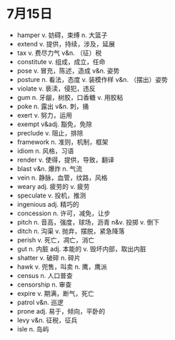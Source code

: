 # 7月15日

- hamper v. 妨碍，束缚 n. 大篮子
- extend v. 提供，持续，涉及，延展
- tax v. 费尽力气 v&n. （征）税
- constitute v. 组成，成立，任命
- pose v. 冒充，陈述，造成 v&n. 姿势
- posture n. 看法，态度 v. 装模作样 v&n. （摆出）姿势
- violate v. 亵渎，侵犯，违反
- gum n. 牙龈，树胶，口香糖 v. 用胶粘
- poke n. 露出 v&n. 刺，捅
- exert v. 努力，运用
- exempt v&adj. 豁免，免除
- preclude v. 阻止，排除
- framework n. 准则，机制，框架
- idiom n. 风格，习语
- render v. 使得，提供，导致，翻译
- blast v&n. 爆炸 n. 气流
- vein n. 静脉，血管，纹路，风格
- weary adj. 疲劳的 v. 疲劳
- speculate v. 投机，推测
- ingenious adj. 精巧的
- concession n. 许可，减免，让步
- pitch n. 音高，强度，球场，沥青 n&v. 投掷 v. 倒下
- ditch n. 沟渠 v. 抛弃，摆脱，紧急降落
- perish v. 死亡，凋亡，消亡
- gut n. 内脏 adj. 本能的 v. 毁坏内部，取出内脏
- shatter v. 破碎 n. 碎片
- hawk v. 兜售，叫卖 n. 鹰，鹰派
- census n. 人口普查
- censorship n. 审查
- expire v. 期满，断气，死亡
- patrol v&n. 巡逻
- prone adj. 易于，倾向，平卧的
- levy v&n. 征税，征兵
- isle n. 岛屿
